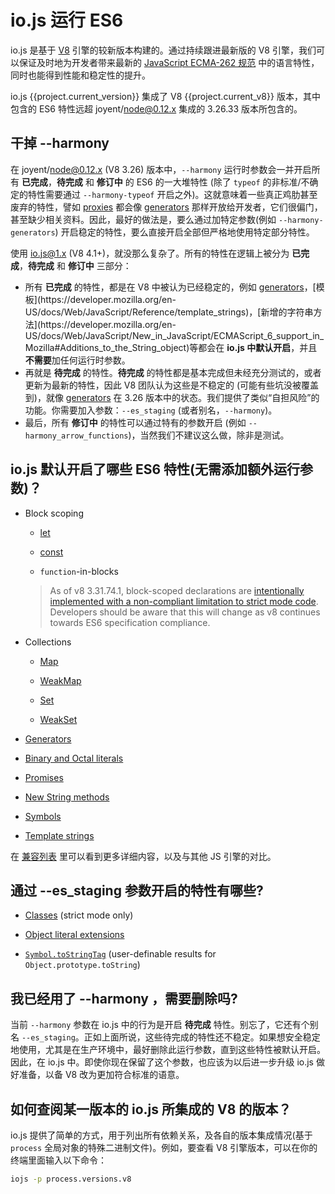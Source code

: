 # io.js 运行 ES6

io.js 是基于 [V8](https://code.google.com/p/v8/) 引擎的较新版本构建的。通过持续跟进最新版的 V8 引擎，我们可以保证及时地为开发者带来最新的 [JavaScript ECMA-262 规范](http://www.ecma-international.org/publications/standards/Ecma-262.htm) 中的语言特性，同时也能得到性能和稳定性的提升。

io.js {{project.current_version}} 集成了 V8 {{project.current_v8}} 版本，其中包含的 ES6 特性远超 joyent/node@0.12.x 集成的 3.26.33 版本所包含的。

## 干掉 --harmony

在 joyent/node@0.12.x (V8 3.26) 版本中，`--harmony` 运行时参数会一并开启所有 **已完成**，**待完成** 和 **修订中** 的 ES6 的一大堆特性 (除了 `typeof` 的非标准/不确定的特性需要通过 `--harmony-typeof` 开启之外)。这就意味着一些真正鸡肋甚至废弃的特性，譬如 [proxies](https://developer.mozilla.org/en-US/docs/Web/JavaScript/Reference/Global_Objects/Proxy) 都会像 [generators](https://developer.mozilla.org/en-US/docs/Web/JavaScript/Reference/Statements/function*) 那样开放给开发者，它们很偏门，甚至缺少相关资料。因此，最好的做法是，要么通过加特定参数(例如 `--harmony-generators`) 开启稳定的特性，要么直接开启全部但严格地使用特定部分特性。

使用 io.js@1.x (V8 4.1+)，就没那么复杂了。所有的特性在逻辑上被分为 **已完成**，**待完成** 和 **修订中** 三部分：

*   所有 **已完成** 的特性，都是在 V8 中被认为已经稳定的，例如 [generators](https://developer.mozilla.org/en-US/docs/Web/JavaScript/Reference/Statements/function*)，[模板](https://developer.mozilla.org/en-US/docs/Web/JavaScript/Reference/template_strings)，[新增的字符串方法](https://developer.mozilla.org/en-US/docs/Web/JavaScript/New_in_JavaScript/ECMAScript_6_support_in_Mozilla#Additions_to_the_String_object)等都会在 **io.js 中默认开启**，并且**不需要**加任何运行时参数。
*   再就是 **待完成** 的特性。**待完成** 的特性都是基本完成但未经充分测试的，或者更新为最新的特性，因此 V8 团队认为这些是不稳定的 (可能有些坑没被覆盖到)，就像 [generators](https://developer.mozilla.org/en-US/docs/Web/JavaScript/Reference/Statements/function*) 在 3.26 版本中的状态。我们提供了类似“自担风险”的功能。你需要加入参数：`--es_staging` (或者别名，`--harmony`)。
*   最后，所有 **修订中** 的特性可以通过特有的参数开启 (例如 `--harmony_arrow_functions`)，当然我们不建议这么做，除非是测试。

## io.js 默认开启了哪些 ES6 特性(无需添加额外运行参数)？


*   Block scoping

    *   [let](https://developer.mozilla.org/en-US/docs/Web/JavaScript/Reference/Statements/let)

    *   [const](https://developer.mozilla.org/en-US/docs/Web/JavaScript/Reference/Statements/const)

    *   `function`-in-blocks

    >As of v8 3.31.74.1, block-scoped declarations are [intentionally implemented with a non-compliant limitation to strict mode code](https://groups.google.com/forum/#!topic/v8-users/3UXNCkAU8Es). Developers should be aware that this will change as v8 continues towards ES6 specification compliance.

*   Collections

    *   [Map](https://developer.mozilla.org/en-US/docs/Web/JavaScript/Reference/Global_Objects/Map)

    *   [WeakMap](https://developer.mozilla.org/en-US/docs/Web/JavaScript/Reference/Global_Objects/WeakMap)

    *   [Set](https://developer.mozilla.org/en-US/docs/Web/JavaScript/Reference/Global_Objects/Set)

    *   [WeakSet](https://developer.mozilla.org/en-US/docs/Web/JavaScript/Reference/Global_Objects/WeakSet)

*   [Generators](https://developer.mozilla.org/en-US/docs/Web/JavaScript/Reference/Statements/function*)

*   [Binary and Octal literals](https://developer.mozilla.org/en-US/docs/Web/JavaScript/Reference/Lexical_grammar#Numeric_literals)

*   [Promises](https://developer.mozilla.org/en-US/docs/Web/JavaScript/Reference/Global_Objects/Promise)

*   [New String methods](https://developer.mozilla.org/en-US/docs/Web/JavaScript/New_in_JavaScript/ECMAScript_6_support_in_Mozilla#Additions_to_the_String_object)

*   [Symbols](https://developer.mozilla.org/en-US/docs/Web/JavaScript/Reference/Global_Objects/Symbol)

*   [Template strings](https://developer.mozilla.org/en-US/docs/Web/JavaScript/Reference/template_strings)

在 [兼容列表](https://kangax.github.io/compat-table/es6/) 里可以看到更多详细内容，以及与其他 JS 引擎的对比。

## 通过 --es_staging 参数开启的特性有哪些?

*   [Classes](https://github.com/lukehoban/es6features#classes) (strict mode only)
*   [Object literal extensions](https://github.com/lukehoban/es6features#enhanced-object-literals)

*   [`Symbol.toStringTag`](https://developer.mozilla.org/en-US/docs/Web/JavaScript/Reference/Global_Objects/Symbol) (user-definable results for `Object.prototype.toString`)

## 我已经用了 --harmony ，需要删除吗?

当前 `--harmony` 参数在 io.js 中的行为是开启 **待完成** 特性。别忘了，它还有个别名 `--es_staging`。正如上面所说，这些待完成的特性还不稳定。如果想安全稳定地使用，尤其是在生产环境中，最好删除此运行参数，直到这些特性被默认开启。因此，在 io.js 中。即使你现在保留了这个参数，也应该为以后进一步升级 io.js 做好准备，以备 V8 改为更加符合标准的语意。

## 如何查阅某一版本的 io.js 所集成的 V8 的版本？

io.js 提供了简单的方式，用于列出所有依赖关系，及各自的版本集成情况(基于 `process` 全局对象的特殊二进制文件)。例如，要查看 V8 引擎版本，可以在你的终端里面输入以下命令：

```sh
iojs -p process.versions.v8
```
